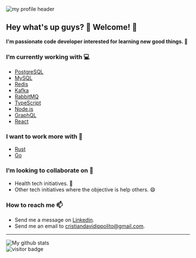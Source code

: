 
<!--
**Cristiandi/Cristiandi** is a ✨ _special_ ✨ repository because its `README.md` (this file) appears on your GitHub profile.

Here are some ideas to get you started:

- 🔭 I’m currently working on ...
- 🌱 I’m currently learning ...
- 👯 I’m looking to collaborate on ...
- 🤔 I’m looking for help with ...
- 💬 Ask me about ...
- 📫 How to reach me: ...
- 😄 Pronouns: ...
- ⚡ Fun fact: ...
-->
![my profile header](https://storage.googleapis.com/comodin-cristiandi-bucket/public/code_is_poetry.jpg)

## Hey what's up guys? :wave: Welcome! :tada:
**I'm passionate code developer interested for learning new good things. :rocket:**

### I’m currently working with :computer:
 - [PostgreSQL](https://www.postgresql.org/)
 - [MySQL](https://www.mysql.com/)
 - [Redis](https://redis.io/)
 - [Kafka](https://kafka.apache.org/)
 - [RabbitMQ](https://www.rabbitmq.com/)
 - [TypeScript](https://www.typescriptlang.org/)
 - [Node.js](https://nodejs.org/en/)
 - [GraphQL](https://graphql.org/)
 - [React](https://react.dev/)

### I want to work more with :dart:
- [Rust](https://www.rust-lang.org/)
- [Go](https://go.dev/)

### I’m looking to collaborate on :green_heart:
- Health tech initiatives. :hospital:
- Other tech initiatives where the objective is help others. :smile:

### How to reach me 📫
- Send me a message on [Linkedin](https://www.linkedin.com/in/cristian-david-ippolito/).
- Send me an email to cristiandavidippolito@gmail.com.
<hr>

![My github stats](https://github-readme-stats.vercel.app/api?&username=cristiandi&theme=dark&hide=contribs&show_icons=true])
<br>
![visitor badge](https://visitor-badge.glitch.me/badge?page_id=cristiandi.Cristiandi)
